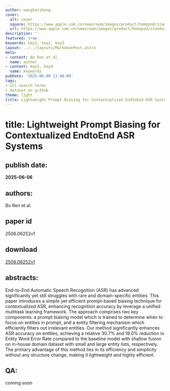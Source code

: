 ```yaml
---
author: wanghaisheng
cover:
  alt: cover
  square: https://www.apple.com.cn/newsroom/images/product/homepod/standard/Apple-HomePod-hero-230118_big.jpg.large_2x.jpg
  url: https://www.apple.com.cn/newsroom/images/product/homepod/standard/Apple-HomePod-hero-230118_big.jpg.large_2x.jpg
description: ''
featured: true
keywords: key1, key2, key3
layout: ../../layouts/MarkdownPost.astro
meta:
- content: Bo Ren et.al.
  name: author
- content: key3, key4
  name: keywords
pubDate: '2025-06-09 11:46:09'
tags:
- all search terms
- dataset on github
theme: light
title: Lightweight Prompt Biasing for Contextualized EndtoEnd ASR Systems
---
```


# title: Lightweight Prompt Biasing for Contextualized EndtoEnd ASR Systems 
## publish date: 
**2025-06-06** 
## authors: 
  Bo Ren et.al. 
## paper id
2506.06252v1
## download
[2506.06252v1](http://arxiv.org/abs/2506.06252v1)
## abstracts:
End-to-End Automatic Speech Recognition (ASR) has advanced significantly yet still struggles with rare and domain-specific entities. This paper introduces a simple yet efficient prompt-based biasing technique for contextualized ASR, enhancing recognition accuracy by leverage a unified multitask learning framework. The approach comprises two key components: a prompt biasing model which is trained to determine when to focus on entities in prompt, and a entity filtering mechanism which efficiently filters out irrelevant entities. Our method significantly enhances ASR accuracy on entities, achieving a relative 30.7% and 18.0% reduction in Entity Word Error Rate compared to the baseline model with shallow fusion on in-house domain dataset with small and large entity lists, respectively. The primary advantage of this method lies in its efficiency and simplicity without any structure change, making it lightweight and highly efficient.
## QA:
coming soon
